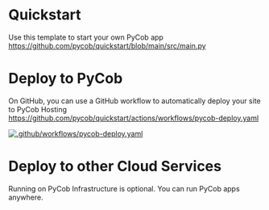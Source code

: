 # Quickstart
Use this template to start your own PyCob app
https://github.com/pycob/quickstart/blob/main/src/main.py

# Deploy to PyCob
On GitHub, you can use a GitHub workflow to automatically deploy your site to PyCob Hosting
https://github.com/pycob/quickstart/actions/workflows/pycob-deploy.yaml

[![.github/workflows/pycob-deploy.yaml](https://github.com/pycob/quickstart/actions/workflows/pycob-deploy.yaml/badge.svg)](https://github.com/pycob/quickstart/actions/workflows/pycob-deploy.yaml)

# Deploy to other Cloud Services
Running on PyCob Infrastructure is optional. You can run PyCob apps anywhere.

